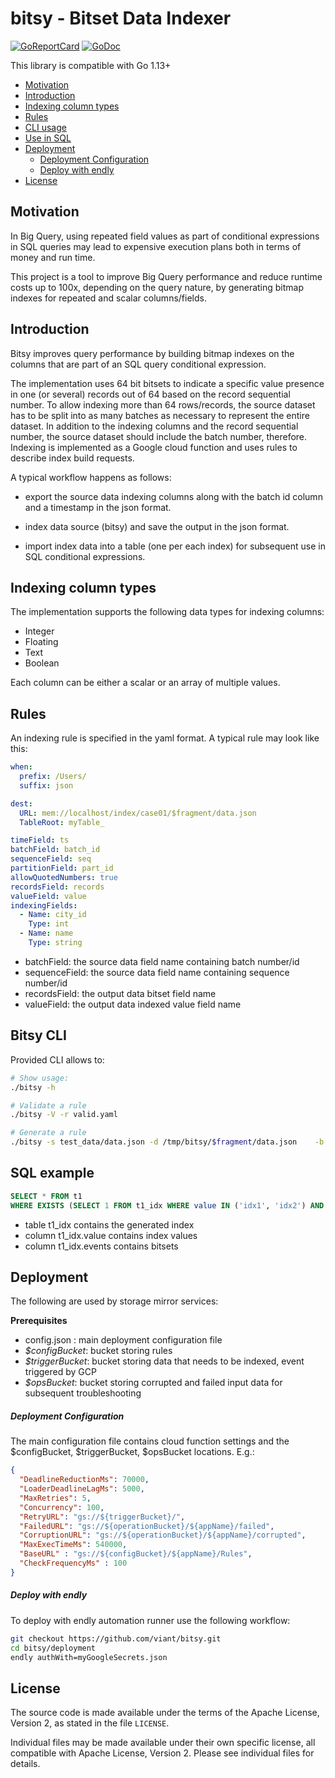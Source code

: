# bitsy - Bitset Data Indexer

[![GoReportCard](https://goreportcard.com/badge/github.com/viant/bitsy)](https://goreportcard.com/report/github.com/viant/bitsy)
[![GoDoc](https://godoc.org/github.com/viant/bitsy?status.svg)](https://godoc.org/github.com/viant/bitsy)


This library is compatible with Go 1.13+

- [Motivation](#Motivation)
- [Introduction](#Introduction)
- [Indexing column types](#Indexing-column-types)
- [Rules](#Rules)
- [CLI usage](#Bitsy-CLI)
- [Use in SQL](#SQL-example)
- [Deployment](#Deployment)
    - [Deployment Configuration](#Deployment-Configuration)
    - [Deploy with endly](#Deploy-with-endly)
- [License](#license)


## Motivation

In Big Query, using repeated field values as part of conditional expressions in SQL queries may lead to expensive execution
plans both in terms of money and run time.

This project is a tool to improve Big Query performance and reduce runtime costs up to 100x, depending on the query
nature, by generating bitmap indexes for repeated and scalar columns/fields.


## Introduction

Bitsy improves query performance by building bitmap indexes on the columns that are part of 
an SQL query conditional expression.

The implementation uses 64 bit bitsets to indicate a specific value presence in one (or several) records 
out of 64 based on the record sequential number.  To allow indexing more than 64 rows/records, the source 
dataset has to be split into as many batches as necessary to represent the entire dataset. In addition 
to the indexing columns and the record sequential number, the source dataset should include the batch number, 
therefore.  Indexing is implemented as a Google cloud function and uses rules to describe index build requests.

A typical workflow happens as follows:  

- export the source data indexing columns along with the batch id column and a timestamp in the json format.

- index data source (bitsy) and save the output in the json format.

- import index data into a table (one per each index) for subsequent use in SQL conditional 
expressions.


## Indexing column types

The implementation supports the following data types for indexing columns:

- Integer
- Floating
- Text
- Boolean

Each column can be either a scalar or an array of multiple values.


## Rules

An indexing rule is specified in the yaml format.  A typical rule may look like this:

```yaml
when:
  prefix: /Users/
  suffix: json

dest:
  URL: mem://localhost/index/case01/$fragment/data.json
  TableRoot: myTable_

timeField: ts
batchField: batch_id
sequenceField: seq
partitionField: part_id
allowQuotedNumbers: true
recordsField: records
valueField: value
indexingFields:
  - Name: city_id
    Type: int
  - Name: name
    Type: string
```

- batchField: the source data field name containing batch number/id
- sequenceField: the source data field name containing sequence number/id
- recordsField: the output data bitset field name
- valueField: the output data indexed value field name


## Bitsy CLI

Provided CLI allows to:

```bash
# Show usage:
./bitsy -h

# Validate a rule
./bitsy -V -r valid.yaml

# Generate a rule
./bitsy -s test_data/data.json -d /tmp/bitsy/$fragment/data.json    -b batchId  -q seq  -f x:string  -f y:int
```

## SQL example

```sql
SELECT * FROM t1
WHERE EXISTS (SELECT 1 FROM t1_idx WHERE value IN ('idx1', 'idx2') AND t1.batch_id = t1_idx.batch_id and  AND t1_idx.events & (1 << t1.seq) != 0)
```

- table t1_idx contains the generated index
- column t1_idx.value contains index values
- column t1_idx.events contains bitsets


## Deployment

The following are used by storage mirror services:

**Prerequisites**

- config.json : main deployment configuration file 
- _$configBucket_: bucket storing rules
- _$triggerBucket_: bucket storing data that needs to be indexed, event triggered by GCP
- _$opsBucket_: bucket storing corrupted and failed input data for subsequent troubleshooting




##### Deployment Configuration

The main configuration file contains cloud function settings and the $configBucket, $triggerBucket,
$opsBucket locations. E.g.:
```json
{
  "DeadlineReductionMs": 70000,
  "LoaderDeadlineLagMs": 5000,
  "MaxRetries": 5,
  "Concurrency": 100,
  "RetryURL": "gs://${triggerBucket}/",
  "FailedURL": "gs://${operationBucket}/${appName}/failed",
  "CorruptionURL": "gs://${operationBucket}/${appName}/corrupted",
  "MaxExecTimeMs": 540000,
  "BaseURL" : "gs://${configBucket}/${appName}/Rules",
  "CheckFrequencyMs" : 100
}
```


##### Deploy with endly
To deploy with endly automation runner use the following workflow:

```bash
git checkout https://github.com/viant/bitsy.git
cd bitsy/deployment
endly authWith=myGoogleSecrets.json
```

## License

The source code is made available under the terms of the Apache License, Version 2, as stated in the file `LICENSE`.

Individual files may be made available under their own specific license,
all compatible with Apache License, Version 2. Please see individual files for details.
